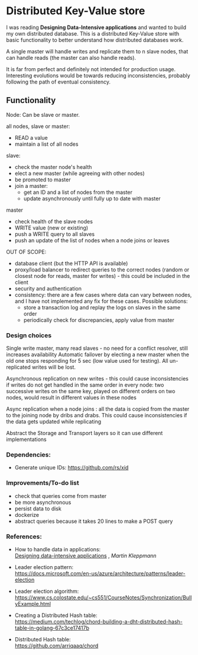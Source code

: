 # Distributed Key-Value store

I was reading **Designing Data-Intensive applications** and wanted to build my
own distributed database.
This is a distributed Key-Value store with basic functionality to better
understand how distributed databases work.

A single master will handle writes and replicate them to n slave nodes, that can
handle reads (the master can also handle reads).

It is far from perfect and definitely not intended for production usage.
Interesting evolutions would be towards reducing inconsistencies, probably
following the path of eventual consistency.

## Functionality

Node:
Can be slave or master.

all nodes, slave or master:
- READ a value
- maintain a list of all nodes

slave:
- check the master node's health
- elect a new master (while agreeing with other nodes)
- be promoted to master
- join a master:
    - get an ID and a list of nodes from the master
    - update asynchronously until fully up to date with master

master
- check health of the slave nodes
- WRITE value (new or existing)
- push a WRITE query to all slaves
- push an update of the list of nodes when a node joins or leaves 

OUT OF SCOPE:
- database client (but the HTTP API is available)
- proxy/load balancer to redirect queries to the correct nodes (random or
closest node for reads, master for writes) - this could be included in the client
- security and authentication
- consistency: there are a few cases where data can vary between nodes, and I have
not implemented any fix for these cases. Possible solutions:
    - store a transaction log and replay the logs on slaves in the same order
    - periodically check for discrepancies, apply value from master

### Design choices

Single write master, many read slaves - no need for a conflict resolver, still
increases availability
Automatic failover by electing a new master when the old one stops responding
for 5 sec (low value used for testing). All un-replicated writes will be lost.

Asynchronous replication on new writes - this could cause inconsistencies if
writes do not get handled in the same order in every node: two successive writes
on the same key, played on different orders on two nodes, would result in
different values in these  nodes  

Async replication when a node joins : all the data is copied from the master to
the joining node by dribs and drabs. This could cause inconsistencies if the
data gets updated while replicating  

Abstract the Storage and Transport layers so it can use different implementations

### Dependencies:

- Generate unique IDs: https://github.com/rs/xid

### Improvements/To-do list

- check that queries come from master
- be more asynchronous
- persist data to disk
- dockerize
- abstract queries because it takes 20 lines to make a POST query

### References:

- How to handle data in applications:  
[Designing data-intensive applications](https://www.goodreads.com/book/show/23463279-designing-data-intensive-applications)
, *Martin Kleppmann*

- Leader election pattern:  
https://docs.microsoft.com/en-us/azure/architecture/patterns/leader-election

- Leader election algorithm:  
https://www.cs.colostate.edu/~cs551/CourseNotes/Synchronization/BullyExample.html

- Creating a Distributed Hash table:  
https://medium.com/techlog/chord-building-a-dht-distributed-hash-table-in-golang-67c3ce17417b

- Distributed Hash table:  
https://github.com/arriqaaq/chord
